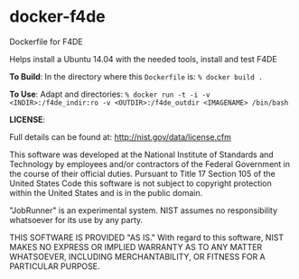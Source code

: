 # docker-f4de
Dockerfile for F4DE

Helps install a Ubuntu 14.04 with the needed tools, install and test F4DE

**To Build**:
In the directory where this `Dockerfile` is:
`% docker build .`

**To Use**:
Adapt <IMAGENAME> and directories:
`% docker run -t -i -v <INDIR>:/f4de_indir:ro -v <OUTDIR>:/f4de_outdir <IMAGENAME> /bin/bash`

**LICENSE**:

Full details can be found at: http://nist.gov/data/license.cfm

This software was developed at the National Institute of Standards and Technology by employees and/or contractors of the Federal Government in the course of their official duties.
Pursuant to Title 17 Section 105 of the United States Code this software is not subject to copyright protection within the United States and is in the public domain.

"JobRunner" is an experimental system.
NIST assumes no responsibility whatsoever for its use by any party.

THIS SOFTWARE IS PROVIDED "AS IS."  With regard to this software, NIST MAKES NO EXPRESS OR IMPLIED WARRANTY AS TO ANY MATTER WHATSOEVER, INCLUDING MERCHANTABILITY, OR FITNESS FOR A PARTICULAR PURPOSE.